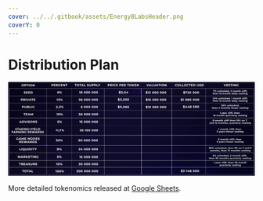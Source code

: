 ```yaml
---
cover: ../../.gitbook/assets/Energy8LabsHeader.png
coverY: 0
---
```


# Distribution Plan

![](../../.gitbook/assets/image.png)

More detailed tokenomics released at [Google Sheets](https://docs.google.com/spreadsheets/d/1YjI6jlYPja6974o6FS4vrQePMEVhvl2ZXUK-jLMp\_r8/edit?usp=sharing).
